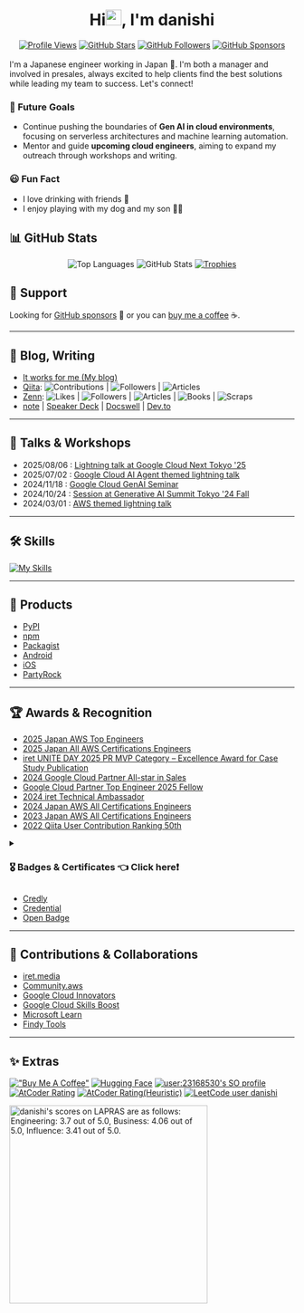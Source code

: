 <h1 align="center">Hi<img src="https://media.giphy.com/media/hvRJCLFzcasrR4ia7z/giphy.gif" width="28">, I'm danishi</h1>

<div align="center">
  <a href="https://github.com/danishi"><img src="https://komarev.com/ghpvc/?username=danishi&color=green" alt="Profile Views"/></a>
  <a href="https://github.com/danishi?tab=repositories&q=&type=&language=&sort=stargazers"><img src="https://img.shields.io/github/stars/danishi?label=Star&style=social" alt="GitHub Stars"/></a>
  <a href="https://github.com/danishi?tab=followers"><img src="https://img.shields.io/github/followers/danishi?label=Follow&style=social" alt="GitHub Followers"/></a>
  <a href="https://github.com/sponsors/danishi"><img src="https://img.shields.io/github/sponsors/danishi?label=Sponsor&style=social" alt="GitHub Sponsors"/></a>
</div>
<br>
I'm a Japanese engineer working in Japan 🗾.  
I'm both a manager and involved in presales, always excited to help clients find the best solutions while leading my team to success.  
Let's connect!

### 🌟 Future Goals
- Continue pushing the boundaries of **Gen AI in cloud environments**, focusing on serverless architectures and machine learning automation.
- Mentor and guide **upcoming cloud engineers**, aiming to expand my outreach through workshops and writing.

### 😃 Fun Fact
- I love drinking with friends 🍻
- I enjoy playing with my dog and my son 🐶🧒

## 📊 GitHub Stats
<div align="center">
  <img src="https://github-readme-stats.vercel.app/api/top-langs/?username=danishi&hide=html" alt="Top Languages"/>
  <img src="https://github-readme-stats.vercel.app/api?username=danishi&show_icons=true&count_private=true&line_height=40" alt="GitHub Stats"/>
  <a href="https://github.com/ryo-ma/github-profile-trophy">
    <img src="https://github-profile-trophy.vercel.app/?username=danishi" alt="Trophies"/>
  </a>
</div>

## 💖 Support
Looking for [GitHub sponsors](https://github.com/sponsors/danishi) 💖 or you can [buy me a coffee](https://www.buymeacoffee.com/danishi) ☕.

---

## 📝 Blog, Writing
- [It works for me (My blog)](https://www.blog.danishi.net/)
- [Qiita](https://qiita.com/danishi): ![Contributions](https://badgen.org/img/qiita/danishi/contributions?style=plastic) | ![Followers](https://badgen.org/img/qiita/danishi/followers?style=plastic) | ![Articles](https://badgen.org/img/qiita/danishi/articles?style=plastic)
- [Zenn](https://zenn.dev/danishi): ![Likes](https://badgen.org/img/zenn/danishi/likes?style=plastic) | ![Followers](https://badgen.org/img/zenn/danishi/followers?style=plastic) | ![Articles](https://badgen.org/img/zenn/danishi/articles?style=plastic) | ![Books](https://badgen.org/img/zenn/danishi/books?style=plastic) | ![Scraps](https://badgen.org/img/zenn/danishi/scraps?style=plastic)
- [note](https://note.com/_danishi) | [Speaker Deck](https://speakerdeck.com/danishi) | [Docswell](https://www.docswell.com/user/danishi) | [Dev.to](https://dev.to/danishi)

---

## 🎤 Talks & Workshops

- 2025/08/06 : [Lightning talk at Google Cloud Next Tokyo '25](https://cloudpack.jp/event/google-cloud-next-tokyo-2025.html)
- 2025/07/02 : [Google Cloud AI Agent themed lightning talk](https://www.youtube.com/watch?v=BCaj7YlwrLU)
- 2024/11/18 : [Google Cloud GenAI Seminar](https://www.youtube.com/watch?v=dtlONkFrI5Y)
- 2024/10/24 : [Session at Generative AI Summit Tokyo '24 Fall](https://www.youtube.com/watch?v=6YY87UwWkt8)
- 2024/03/01 : [AWS themed lightning talk](https://www.youtube.com/watch?v=EVdUQx4jCkE)

---

## 🛠 Skills
[![My Skills](https://skillicons.dev/icons?i=aws,bash,bootstrap,c,css,docker,dynamodb,eclipse,fastapi,firebase,flask,gcp,git,github,githubactions,gmail,html,java,js,jquery,laravel,linux,md,mysql,nodejs,nuxtjs,php,postman,py,raspberrypi,sass,sqlite,ubuntu,vim,vscode,vue,vuetify,windows,wordpress)](https://skillicons.dev)

---

## 🎁 Products
* [PyPI](https://pypi.org/user/danishi/)
* [npm](https://www.npmjs.com/~danishi)
* [Packagist](https://packagist.org/users/danishi/packages/)
* [Android](https://play.google.com/store/apps/developer?id=danishi)
* [iOS](https://apps.apple.com/jp/developer/shunji-nishida/id1533570092)
* [PartyRock](https://partyrock.aws/u/danishi3)

---

## 🏆 Awards & Recognition
* [2025 Japan AWS Top Engineers](https://aws.amazon.com/jp/blogs/psa/2025-japan-aws-top-engineers/)
* [2025 Japan All AWS Certifications Engineers](https://aws.amazon.com/jp/blogs/psa/2025-japan-all-aws-certifications-engineers/)
* [iret UNITE DAY 2025 PR MVP Category – Excellence Award for Case Study Publication](https://iret.media/159562)
* [2024 Google Cloud Partner All-star in Sales](https://cloudpack.jp/info/20241122.html)
* [Google Cloud Partner Top Engineer 2025 Fellow](https://cloud.google.com/blog/ja/topics/partners/partner-top-engineer-2025-award-winners/)
* [2024 iret Technical Ambassador](https://cloudpack.jp/info/20240530.html)
* [2024 Japan AWS All Certifications Engineers](https://aws.amazon.com/jp/blogs/psa/2024-japan-aws-all-certifications-engineers/)
* [2023 Japan AWS All Certifications Engineers](https://aws.amazon.com/jp/blogs/psa/2023-japan-aws-all-certifications-engineers/)
* [2022 Qiita User Contribution Ranking 50th](https://qiita.com/Qiita/items/75a34af032d898a86679)

<details>
<summary><h3>🎖 Badges & Certificates 👈 Click here❗</h3></summary>
  
[<img height="110" width="110" src="https://images.credly.com/size/110x110/images/00634f82-b07f-4bbd-a6bb-53de397fc3a6/image.png" alt="AWS Certified Cloud Practitioner"/>](https://www.credly.com/badges/4414b441-fc3e-4f1c-a02d-5c9e9811a433/public_url)
[<img height="110" width="110" src="https://images.credly.com/size/110x110/images/4d4693bb-530e-4bca-9327-de07f3aa2348/image.png" alt="AWS Certified AI Practitioner"/>](https://www.credly.com/badges/7fe9e2be-38ef-4dfc-abb3-752684049314/public_url)
[<img height="110" width="110" src="https://images.credly.com/size/110x110/images/834f2c8d-2d2c-4ce7-9580-02a351c31626/image.png" alt="AWS Certified AI Practitioner Early Adopter
"/>](https://www.credly.com/badges/cb784249-be7b-48d3-8c78-baae72d669b9/public_url)
[<img height="110" width="110" src="https://images.credly.com/size/110x110/images/0e284c3f-5164-4b21-8660-0d84737941bc/image.png" alt="AWS Certified Solutions Architect – Associate"/>](https://www.credly.com/badges/e6a26627-e6d5-403a-baff-e68948f92325/public_url)
[<img height="110" width="110" src="https://images.credly.com/size/110x110/images/b9feab85-1a43-4f6c-99a5-631b88d5461b/image.png" alt="AWS Certified Developer – Associate"/>](https://www.credly.com/badges/9e4185d5-5a08-4276-81d4-8c6b0f4015ab/public_url)
[<img height="110" width="110" src="https://images.credly.com/size/110x110/images/f0d3fbb9-bfa7-4017-9989-7bde8eaf42b1/image.png" alt="AWS Certified SysOps Administrator – Associate"/>](https://www.credly.com/badges/76c2735b-2a7e-48d7-a56d-30b61b62d452/public_url)
[<img height="110" width="110" src="https://images.credly.com/size/110x110/images/e5c85d7f-4e50-431e-b5af-fa9d9b0596e7/image.png" alt="AWS Certified Data Engineer – Associate"/>](https://www.credly.com/badges/4e40bb81-b0ee-459e-94ca-1ba0aa6afcc9/public_url)
[<img height="110" width="110" src="https://images.credly.com/size/110x110/images/1a634b4e-3d6b-4a74-b118-c0dcb429e8d2/image.png" alt="AWS Certified Machine Learning Engineer – Associate"/>](https://www.credly.com/badges/a41d27e4-1220-4d93-a66a-1029949e792a/public_url)
[<img height="110" width="110" src="https://images.credly.com/size/110x110/images/e92b66a6-d4b5-4e86-92f9-a80846fb81e2/image.png" alt="AWS Certified Machine Learning Engineer - Associate Early Adopter"/>](https://www.credly.com/badges/8b50cab1-21f7-43e3-b4bf-c4da3c7b6dca/public_url)
[<img height="110" width="110" src="https://images.credly.com/size/110x110/images/2d84e428-9078-49b6-a804-13c15383d0de/image.png" alt="AWS Certified Solutions Architect – Professional"/>](https://www.credly.com/badges/a836e6f7-87d5-426d-b963-f70fd05b99d4/public_url)
[<img height="110" width="110" src="https://images.credly.com/size/110x110/images/bd31ef42-d460-493e-8503-39592aaf0458/image.png" alt="AWS Certified DevOps Engineer – Professional"/>](https://www.credly.com/badges/1ad6a0fc-1849-4ffb-818e-d8b9c78f41e0/public_url)
[<img height="110" width="110" src="https://images.credly.com/size/110x110/images/778bde6c-ad1c-4312-ac33-2fa40d50a147/image.png" alt="AWS Certified Machine Learning"/>](https://www.credly.com/badges/3d01955a-975c-491e-9b20-7625f176ce5f/public_url)
[<img height="110" width="110" src="https://images.credly.com/size/110x110/images/53acdae5-d69f-4dda-b650-d02ed7a50dd7/image.png" alt="AWS Certified Security – Specialty"/>](https://www.credly.com/badges/8ceb1b83-95df-4910-95d9-cd9e93c6e479/public_url)
[<img height="110" width="110" src="https://images.credly.com/size/110x110/images/4d08274f-64c1-495e-986b-3143f51b1371/image.png" alt="AWS Certified Advanced Networking – Specialty"/>](https://www.credly.com/badges/43ad31dc-9761-4f2d-8f37-0db794327d64/public_url)
[<img height="110" width="110" src="https://images.credly.com/size/110x110/images/885d38e4-55c0-4c35-b4ed-694e2b26be6c/image.png" alt="AWS Certified Database – Specialty"/>](https://www.credly.com/badges/32b52cee-a3fc-4f9d-b52e-60233c4b8c76/public_url)
[<img height="110" width="110" src="https://images.credly.com/size/110x110/images/57bb7f6a-441f-4356-a2f1-7693227a475e/image.png" alt="AWS Certified SAP on AWS – Specialty"/>](https://www.credly.com/badges/283556e7-2e31-415e-a03b-059042bab3b9/public_url)
[<img height="110" width="110" src="https://images.credly.com/size/110x110/images/6430efe4-0ac0-4df6-8f1b-9559d8fcdf27/image.png" alt="AWS Certified Data Analytics – Specialty"/>](https://www.credly.com/badges/81a620bb-a8c3-4ffe-b58a-30b7dec96dad/public_url)
[<img height="110" width="110" src="https://images.credly.com/size/110x110/images/dd75723c-9629-4511-8c19-154244c5423a/image.png" alt="AWS Certified Alexa Skill Builder – Specialty"/>](https://www.credly.com/badges/3ecafdd9-6247-465e-9107-d7be32637e1f/public_url)

[<img height="110" width="110" src="https://github.com/user-attachments/assets/c4d7d87c-8062-4f30-9877-91f466fbec1f" alt="Azure Fundamentals"/>](https://learn.microsoft.com/ja-jp/users/danishi/credentials/7a41a93c2ff5823)

[<img height="110" width="110" src="https://images.credly.com/size/110x110/images/300d4058-0dbd-47b1-96ad-63ff89e41d2b/image.png" alt="Cloud Digital Leader"/>](https://www.credly.com/badges/e7d3b41a-5f8a-44df-bf3e-74cde10ceaf0/public_url)
[<img height="110" width="110" src="https://images.credly.com/images/ec23e41a-0f32-4a98-9c00-28925621b281/blob" alt="Generative AI Leader"/>](https://www.credly.com/badges/68ccdcbd-8252-4049-9330-994f7a45999c/public_url)
[<img height="110" width="110" src="https://images.credly.com/size/110x110/images/f6c4798e-59c9-4e94-8383-58a9041e8a7f/image.png" alt="Associate Cloud Engineer"/>](https://www.credly.com/badges/c2288c96-f26f-4179-8ef0-f50e0ee9e7f9/public_url)
[<img height="110" width="110" src="https://images.credly.com/images/3e3f6d8b-b37e-4a3d-93d0-6f2bafa5f03c/blob" alt="Associate Data Practitioner"/>](https://www.credly.com/badges/02013310-b135-4c95-8716-67554011ac67/public_url)
[<img height="110" width="110" src="https://images.credly.com/images/2a0b01fd-ef7b-4b82-b4d3-395df951f389/blob" alt="Associate Google Workspace Administrator"/>](https://www.credly.com/badges/d1001efc-0801-43d6-9329-1e6aaa720543/public_url)
[<img height="110" width="110" src="https://images.credly.com/size/110x110/images/d96faaa1-8c14-4d2d-8927-46f33ccf4523/image.png" alt="Professional Cloud Architect"/>](https://www.credly.com/badges/e0500e94-faee-4bfe-a744-ec0f4455bec3/public_url)
[<img height="110" width="110" src="https://images.credly.com/size/110x110/images/10227907-54b6-466f-a52c-1a26948f0aaf/image.png" alt="Professional Cloud Developer"/>](https://www.credly.com/badges/fb52ac65-75e1-49c9-8a0b-d34495a34527/public_url)
[<img height="110" width="110" src="https://images.credly.com/size/110x110/images/9baf2afb-e107-4acc-b886-5d8112581e73/image.png" alt="Professional Cloud DevOps Engineer"/>](https://www.credly.com/badges/99d03267-9d86-45c2-a02c-bed9153e2c9c/public_url)
[<img height="110" width="110" src="https://images.credly.com/size/110x110/images/275e69a5-33a8-4d9c-bad4-2bdc0dfb7d40/image.png" alt="Professional Cloud Database Engineer"/>](https://www.credly.com/badges/f3e4b501-32dd-455f-bb90-2e719893db57/public_url)
[<img height="110" width="110" src="https://images.credly.com/size/110x110/images/7bb9dc2d-53b4-412c-8bc7-8ea90556710d/image.png" alt="Professional Cloud Security Engineer"/>](https://www.credly.com/badges/c15fbc2d-9fd4-46f8-9d19-658e742f19f1/public_url)
[<img height="110" width="110" src="https://images.credly.com/size/110x110/images/d7d0d0f5-ea0b-4b3f-a76f-93934726573d/image.png" alt="Professional Data Engineer"/>](https://www.credly.com/badges/bb89744b-8097-4cc9-8805-a9b121559053/public_url)
[<img height="110" width="110" src="https://images.credly.com/size/110x110/images/05e71e7e-92a1-4821-8530-4176b2e3c4b4/image.png" alt="Professional Machine Learning Engineer"/>](https://www.credly.com/badges/9bb26cfa-2b11-4fa7-9182-cc103f20ae0b/public_url)
[<img height="110" width="110" src="https://images.credly.com/size/110x110/images/08a802bf-f2fa-44fb-8110-92acf6195738/image.png" alt="Professional Cloud Network Engineer"/>](https://www.credly.com/badges/e89672b5-4380-40bd-9366-57b9d800b99c/public_url)
[<img height="110" width="110" src="https://images.credly.com/size/110x110/images/8848cf4b-31e8-4bf8-b76f-f831f4db433b/image.png" alt="Professional Google Workspace Administrator"/>](https://www.credly.com/badges/a7bf85ea-fb18-4f85-8eed-680b4a00c2f0/public_url)

[<img height="110" width="110" src="https://images.credly.com/size/110x110/images/ce8187a0-700e-4757-9d4e-dcb3f2f88f56/Japan_Silver_Java_SE_7_Programmer_Badge__3_.png" alt="Oracle Certified Java Programmer, Silver SE 7"/>](https://www.credly.com/badges/23481bf4-c869-4013-a66c-ccdf2a322457/public_url)
[<img height="110" width="110" src="https://images.credly.com/images/b5f4764e-10b5-452d-becd-900a59c0986b/Japan_Gold_Java_SE_7_Programmer_Badge__1_.png" alt="Oracle Certified Java Programmer, Gold SE 7"/>](https://www.credly.com/badges/d2294941-0851-45c1-bb5e-7e926ab28434/public_url)
[<img height="110" width="110" src="https://images.credly.com/images/26b2b8e1-fd0e-4437-942a-5230687425e8/Japan_Master_Bronze_Oracle_Database_12c_Badge__1_.png" alt="ORACLE MASTER Bronze Oracle Database 12c"/>](https://www.credly.com/badges/51f318fe-f00a-41d4-91e7-39cb89f4e525/public_url)
[<img height="110" width="110" src="https://images.credly.com/images/92367361-e44a-43e1-9743-2ca7d68c690d/Japan_Master_Silver_Oracle_DB_12c_Badge__1_.png" alt="ORACLE MASTER Silver Oracle Database 12c"/>](https://www.credly.com/badges/03be280d-3f57-4866-a848-2d05a061d6fe/public_url)

[<img height="110" width="110" src="https://github.com/danishi/danishi/assets/13270461/3cef40c5-8a1d-44c7-98ef-c33096b02a6d" alt="JDLA Generative AI TEST 2024 #1"/>](https://www.openbadge-global.com/ns/portal/openbadge/public/assertions/detail/OFBDZUI3d3NlY3JtTmZ0ZDAxTDN5Zz09)
[<img height="110" width="110" src="https://github.com/danishi/danishi/assets/13270461/9426f11b-054a-4047-bbd1-4c2aaf137bd2" alt="JDLA Generative AI TEST 2023 #1"/>](https://www.openbadge-global.com/api/v1.0/openBadge/v2/Wallet/Public/GetAssertionShare/VHNLcEwrVGJwRWg4R2YxZFZiUkU2UT09)
[<img height="110" width="110" src="https://github.com/danishi/danishi/assets/13270461/4162276c-2a59-466a-9172-e23c6dcecae1" alt="JDLA Deep Learning for GENERAL 2021 #1"/>](https://www.openbadge-global.com/api/v1.0/openBadge/v2/Wallet/Public/GetAssertionShare/dllYNUJSVHp4aHgxRnpMV2ljM1MzUT09)
[<img height="110" width="110" src="https://github.com/user-attachments/assets/aa323a2a-1f6a-4e31-ab15-14e8f8ca2627" alt="VBAエキスパート Excel VBA Standard"/>](https://www.openbadge-global.com/ns/portal/openbadge/public/assertions/detail/SDV1TyszMUtma2M5OVlRdldwTTJyZz09)
[<img height="110" width="110" src="https://github.com/user-attachments/assets/26552b75-2eaa-4d84-b38f-649778d32c66" alt="VBAエキスパート Access VBA Standard"/>](https://www.openbadge-global.com/ns/portal/openbadge/public/assertions/detail/akJYVFg5c2tvNU1LYUF3U1NuNGJXZz09)
[<img height="110" width="110" src="https://github.com/danishi/danishi/assets/13270461/b831f309-ca36-441f-97e1-87bbff37d277" alt="VBAエキスパート Standard Crown"/>](https://www.openbadge-global.com/api/v1.0/openBadge/v2/Wallet/Public/GetAssertionShare/R3MreS9seHFiK2cyaGpWZHNGWUFRUT09)

[<img height="120" width="110" src="https://github.com/user-attachments/assets/feb8e08e-0c84-42fc-b9db-073d2835cbd4" alt="2024 iret Technical Ambassador"/>](https://cloudpack.jp/info/20240530.html)
[<img height="120" width="110" src="https://github.com/user-attachments/assets/9917b40d-6169-4a19-b0c9-fb891cc55962" alt="Expired: April 25, 2025: Registered Scrum Master"/>](https://scruminc.jp/training/master/)
[<img height="120" width="110" src="https://github.com/user-attachments/assets/743a7f4e-109b-4af9-85fd-ae111b97b576" alt="2025 Japan All AWS Certifications Engineers"/>](https://aws.amazon.com/jp/blogs/psa/2025-japan-all-aws-certifications-engineers/)
[<img height="110" width="110" src="https://images.credly.com/images/9438754b-f86b-4f6a-937e-e61587147d28/blob" alt="2025 Japan AWS Top Engineer
"/>](https://www.credly.com/badges/85c7e695-6d2c-4b8b-af12-81418d33252c)

</details>

* [Credly](https://www.credly.com/users/shunji-nishida.edaa312b/badges?sort=-state_updated_at&page=1)
* [Credential](https://www.credential.net/profile/shunjinishida518395/wallet)
* [Open Badge](https://www.openbadge-global.com/ns/portal/openbadge/public/assertions/user/TS83WnQzbzRpZXVsUzlnM1ZxNUFMQT09)

---

## 🤝 Contributions & Collaborations
- [iret.media](https://iret.media/author/nishida)
- [Community.aws](https://community.aws/@danishi)
- [Google Cloud Innovators](https://g.dev/danishi)
- [Google Cloud Skills Boost](https://partner.cloudskillsboost.google/public_profiles/f4473802-cc01-4b05-a7f1-28d8c02aa83b)
- [Microsoft Learn](https://learn.microsoft.com/ja-jp/users/danishi/)
- [Findy Tools](https://findy-tools.io/products/vertexai/396/476)

---

## ✨ Extras
[!["Buy Me A Coffee"](https://www.buymeacoffee.com/assets/img/custom_images/orange_img.png)](https://www.buymeacoffee.com/danishi)
[![Hugging Face](https://img.shields.io/badge/%F0%9F%A4%97%20Hugging%20Face-danishi-yellow)](https://huggingface.co/danishi411)
[![user:23168530's SO profile](https://stackoverflow-readme-profile.johannchopin.fr/profile-small/23168530?theme=default)](https://stackoverflow.com/users/23168530/danishi)
[![AtCoder Rating](https://badgen.org/img/atcoder/danishi/rating/algorithm?style=plastic)](https://atcoder.jp/users/danishi?contestType=algo)
[![AtCoder Rating(Heuristic)](https://badgen.org/img/atcoder/danishi/rating/heuristic?style=plastic)](https://atcoder.jp/users/danishi?contestType=heuristic)
[![LeetCode user danishi](https://img.shields.io/badge/dynamic/json?style=for-the-badge&labelColor=black&color=%23ffa116&label=Solved&query=solvedOverTotal&url=https%3A%2F%2Fleetcode-badge.vercel.app%2Fapi%2Fusers%2Fdanishi&logo=leetcode&logoColor=yellow)](https://leetcode.com/danishi/)
<!--START_SECTION:lapras-card-->
<p ><a href="https://lapras.com/public/danishi" target="_blank" rel="noopener noreferrer"><img alt="danishi's scores on LAPRAS are as follows: Engineering: 3.7 out of 5.0, Business: 4.06 out of 5.0, Influence: 3.41 out of 5.0." src="https://lapras-card-generator.vercel.app/api/svg?e=3.7&b=4.06&i=3.41&b1=%23020e27&b2=%230e5593&i1=%2303102f&i2=%231688bf&l=en" width="350" ></a></p>
<!--END_SECTION:lapras-card-->
